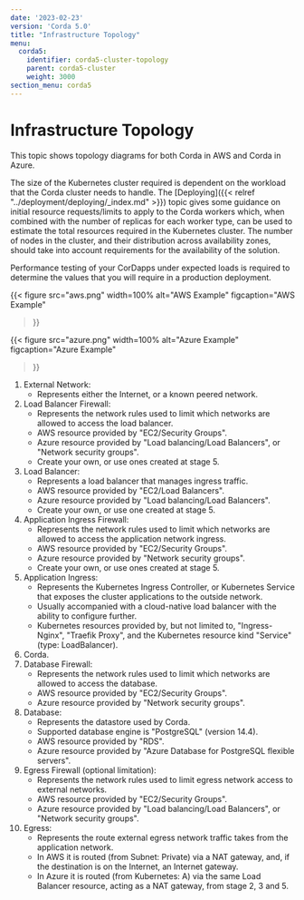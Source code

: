 ```yaml
---
date: '2023-02-23'
version: 'Corda 5.0'
title: "Infrastructure Topology"
menu:
  corda5:
    identifier: corda5-cluster-topology
    parent: corda5-cluster
    weight: 3000
section_menu: corda5
---
```

# Infrastructure Topology

This topic shows topology diagrams for both Corda in AWS and Corda in Azure.

The size of the Kubernetes cluster required is dependent on the workload that the Corda cluster needs to handle. The [Deploying]({{< relref "../deployment/deploying/_index.md" >}}) topic gives some guidance on initial resource requests/limits to apply to the Corda workers which, when combined with the number of replicas for each worker type, can be used to estimate the total resources required in the Kubernetes cluster. The number of nodes in the cluster, and their distribution across availability zones, should take into account requirements for the availability of the solution.

Performance testing of your CorDapps under expected loads is required to determine the values that you will require in a production deployment.


{{<
  figure
  src="aws.png"
  width=100%
  alt="AWS Example"
  figcaption="AWS Example"
>}}



{{<
  figure
  src="azure.png"
  width=100%
  alt="Azure Example"
  figcaption="Azure Example"
>}}


1.  External Network:
    * Represents either the Internet, or a known peered network.
2.  Load Balancer Firewall:
    * Represents the network rules used to limit which networks are allowed to access the load balancer.
    * AWS resource provided by "EC2/Security Groups".
    * Azure resource provided by "Load balancing/Load Balancers", or "Network security groups".
    * Create your own, or use ones created at stage 5.
3.  Load Balancer:
    * Represents a load balancer that manages ingress traffic.
    * AWS resource provided by "EC2/Load Balancers".
    * Azure resource provided by "Load balancing/Load Balancers".
    * Create your own, or use one created at stage 5.
4.  Application Ingress Firewall:
    * Represents the network rules used to limit which networks are allowed to access the application network ingress.
    * AWS resource provided by "EC2/Security Groups".
    * Azure resource provided by "Network security groups".
    * Create your own, or use ones created at stage 5.
5.  Application Ingress:
    * Represents the Kubernetes Ingress Controller, or Kubernetes Service that exposes the cluster applications to the outside network.
    * Usually accompanied with a cloud-native load balancer with the ability to configure further.
    * Kubernetes resources provided by, but not limited to, "Ingress-Nginx", "Traefik Proxy", and the Kubernetes resource kind "Service" (type: LoadBalancer).
6.  Corda.
7.  Database Firewall:
    * Represents the network rules used to limit which networks are allowed to access the database.
    * AWS resource provided by "EC2/Security Groups".
    * Azure resource provided by "Network security groups".
8.  Database:
    * Represents the datastore used by Corda.
    * Supported database engine is "PostgreSQL" (version 14.4).
    * AWS resource provided by "RDS".
    * Azure resource provided by "Azure Database for PostgreSQL flexible servers".
9.  Egress Firewall (optional limitation):
    * Represents the network rules used to limit egress network access to external networks.
    * AWS resource provided by "EC2/Security Groups".
    * Azure resource provided by "Load balancing/Load Balancers", or "Network security groups".
10. Egress:
    * Represents the route external egress network traffic takes from the application network.
    * In AWS it is routed (from Subnet: Private) via a NAT gateway, and, if the destination is on the Internet, an Internet gateway.
    * In Azure it is routed (from Kubernetes: A) via the same Load Balancer resource, acting as a NAT gateway, from stage 2, 3 and 5.